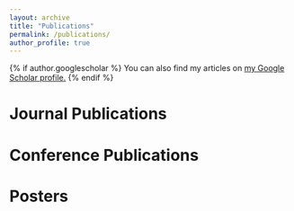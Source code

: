 ```yaml
---
layout: archive
title: "Publications"
permalink: /publications/
author_profile: true
---
```

{% if author.googlescholar %}
  You can also find my articles on <u><a href="{{https://scholar.google.com/citations?user=dx7stuoAAAAJ&hl=en}}">my Google Scholar profile</a>.</u>
{% endif %}

Journal Publications
======


Conference Publications
======


Posters
======